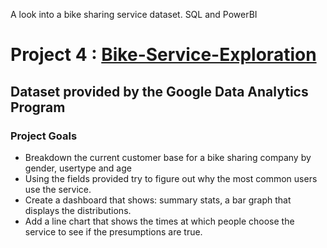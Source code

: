 
A look into a bike sharing service dataset.  SQL and PowerBI 
# Project 4 : [Bike-Service-Exploration](https://github.com/MichaelR98/Bike-Service-Exploration) 
## Dataset provided by the Google Data Analytics Program
### Project Goals
* Breakdown the current customer base for a bike sharing company by gender, usertype and age
* Using the fields provided try to figure out why the most common users use the service.
* Create a dashboard that shows: summary stats, a bar graph that displays the distributions.
* Add a line chart that shows the times at which people choose the service to see if the presumptions are true.
